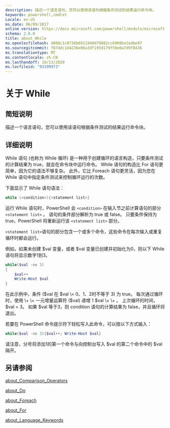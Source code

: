 ```yaml
---
description: 描述一个语言语句，您可以使用该语句根据条件测试的结果运行命令块。
keywords: powershell,cmdlet
Locale: en-US
ms.date: 06/09/2017
online version: https://docs.microsoft.com/powershell/module/microsoft.powershell.core/about/about_while?view=powershell-7&WT.mc_id=ps-gethelp
schema: 2.0.0
title: about_While
ms.openlocfilehash: 4008c1c8738b6911949d79882cc6909be2edbe97
ms.sourcegitcommit: f874dc1d4236e06a3df195d179f59e0a7d9f8436
ms.translationtype: MT
ms.contentlocale: zh-CN
ms.lasthandoff: 10/13/2020
ms.locfileid: "93199973"
---
```

# <a name="about-while"></a>关于 While

## <a name="short-description"></a>简短说明
描述一个语言语句，您可以使用该语句根据条件测试的结果运行命令块。

## <a name="long-description"></a>详细说明

While 语句 (也称为 While 循环) 是一种用于创建循环的语言构造，只要条件测试的计算结果为 true，就会在命令块中运行命令。 While 语句的构造比 For 语句更简单，因为它的语法不够复杂。 此外，它比 Foreach 语句更灵活，因为您在 While 语句中指定条件测试来控制循环运行的次数。

下面显示了 While 语句语法：

```powershell
while (<condition>){<statement list>}
```

运行 While 语句时，PowerShell 会 `<condition>` 在输入节之前计算语句的部分 `<statement list>` 。 语句的条件部分解析为 true 或 false。 只要条件保持为 true，PowerShell 将重新运行该 `<statement list>` 部分。

`<statement list>`语句的部分包含一个或多个命令，这些命令在每次输入或重复循环时都会运行。

例如，如果未创建 $val 变量，或者 $val 变量已创建并初始化为0，则以下 While 语句将显示数字1到3。

```powershell
while($val -ne 3)
{
    $val++
    Write-Host $val
}
```

在此示例中，条件 ($val 在 $val \= 0、1、2时不等于 3) 为 true。 每次通过循环时，使用 \+ \+ 一元增量运算符 ($val) 递增 1 $val \+ \+ 。 上次循环的时间，$val \= 3。 如果 $val 等于3，则 condition 语句的计算结果为 false，并且循环将退出。

若要在 PowerShell 命令提示符下轻松写入此命令，可以按以下方式输入：

```powershell
while($val -ne 3){$val++; Write-Host $val}
```

请注意，分号将添加1的第一个命令与向控制台写入 $val 的第二个命令中的 $val 隔开。

## <a name="see-also"></a>另请参阅

[about_Comparison_Operators](about_Comparison_Operators.md)

[about_Do](about_Do.md)

[about_Foreach](about_Foreach.md)

[about_For](about_For.md)

[about_Language_Keywords](about_Language_Keywords.md)
